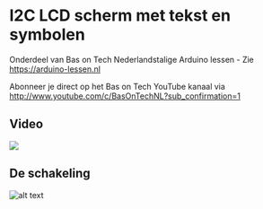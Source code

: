 # I2C LCD scherm met tekst en symbolen
Onderdeel van Bas on Tech Nederlandstalige Arduino lessen - Zie https://arduino-lessen.nl

Abonneer je direct op het Bas on Tech YouTube kanaal via http://www.youtube.com/c/BasOnTechNL?sub_confirmation=1

## Video
[![](http://img.youtube.com/vi/o9TrnCcZAGY/0.jpg)](http://www.youtube.com/watch?v=o9TrnCcZAGY "I2C LCD scherm met tekst en symbolen")

## De schakeling
![alt text](./i2c-lcd-ultrasoon.png "schakel schema")